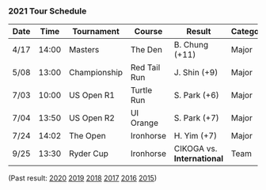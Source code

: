 
### 2021 Tour Schedule

| Date | Time  | Tournament     | Course       | Result        | Category |
|------|-------|----------------|--------------|---------------|----------|
| 4/17 | 14:00 | Masters        | The Den      | B. Chung (+11)| Major    |
| 5/08 | 13:00 | Championship   | Red Tail Run | J. Shin (+9)  | Major    |
| 7/03 | 10:00 | US Open R1     | Turtle Run   | S. Park (+6)  | Major    |
| 7/04 | 13:50 | US Open R2     | UI Orange    | S. Park (+7)  | Major    |
| 7/24 | 14:02 | The Open       | Ironhorse    | H. Yim (+7)   | Major    |
| 9/25 | 13:30 | Ryder Cup      | Ironhorse    | CIKOGA vs. **International** | Team     |

(Past result: [2020](../2020) [2019](../2019) [2018](../2018) [2017](../2017) [2016](../2016) [2015](../2015))
